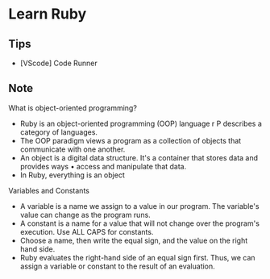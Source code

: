 # Learn Ruby

## Tips

- [VScode] Code Runner

## Note

What is object-oriented programming?

- Ruby is an object-oriented programming (OOP) language r P describes a category of languages.
- The OOP paradigm views a program as a collection of objects that communicate with one another.
- An object is a digital data structure. It's a container that stores data and provides ways • access and manipulate that data.
- In Ruby, everything is an object

Variables and Constants

- A variable is a name we assign to a value in our program. The variable's value can change as the program runs.
- A constant is a name for a value that will not change over the program's execution. Use ALL CAPS for constants.
- Choose a name, then write the equal sign, and the value on the right hand side.
- Ruby evaluates the right-hand side of an equal sign first. Thus, we can assign a variable or constant to the result of an evaluation.
